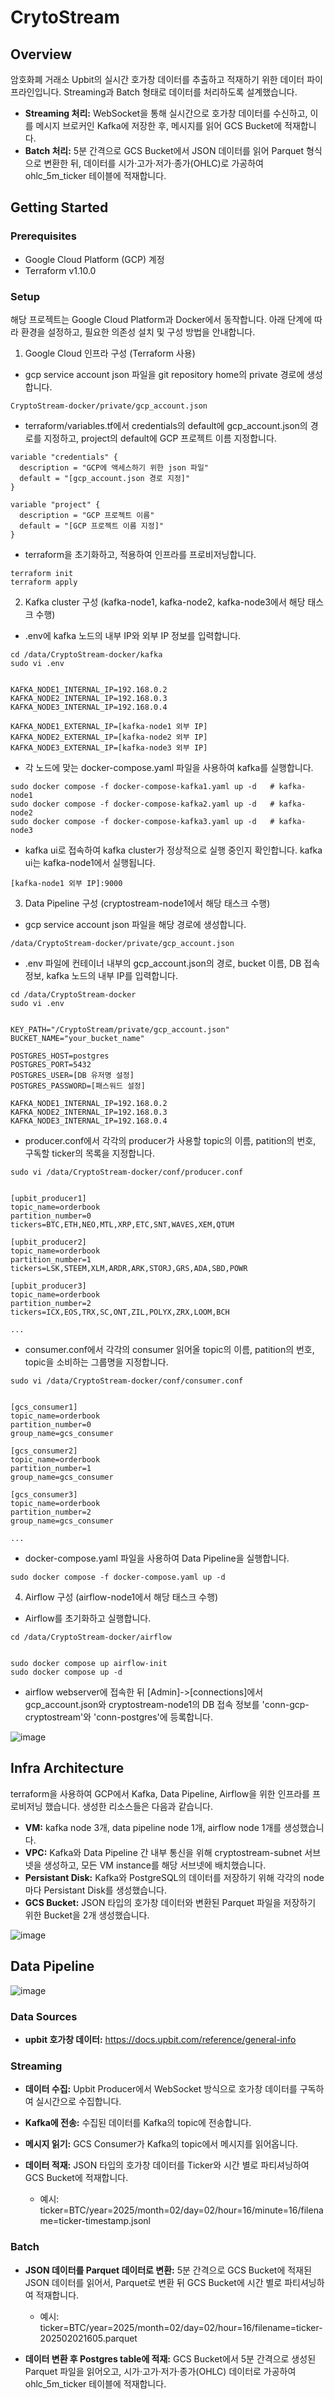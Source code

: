 # CrytoStream 
## Overview
암호화폐 거래소 Upbit의 실시간 호가창 데이터를 추출하고 적재하기 위한 데이터 파이프라인입니다. Streaming과 Batch 형태로 데이터를 처리하도록 설계했습니다.
- **Streaming 처리:** WebSocket을 통해 실시간으로 호가창 데이터를 수신하고, 이를 메시지 브로커인 Kafka에 저장한 후, 메시지를 읽어 GCS Bucket에 적재합니다.
- **Batch 처리:** 5분 간격으로 GCS Bucket에서 JSON 데이터를 읽어 Parquet 형식으로 변환한 뒤, 데이터를 시가·고가·저가·종가(OHLC)로 가공하여 ohlc_5m_ticker 테이블에 적재합니다.

## Getting Started
### Prerequisites
- Google Cloud Platform (GCP) 계정
- Terraform v1.10.0
### Setup
해당 프로젝트는 Google Cloud Platform과 Docker에서 동작합니다. 아래 단계에 따라 환경을 설정하고, 필요한 의존성 설치 및 구성 방법을 안내합니다.
1. Google Cloud 인프라 구성 (Terraform 사용)
- gcp service account json 파일을 git repository home의 private 경로에 생성합니다.
```
CryptoStream-docker/private/gcp_account.json
```
- terraform/variables.tf에서 credentials의 default에 gcp_account.json의 경로를 지정하고, project의 default에 GCP 프로젝트 이름 지정합니다.
```
variable "credentials" {
  description = "GCP에 액세스하기 위한 json 파일"
  default = "[gcp_account.json 경로 지정]"
}

variable "project" {
  description = "GCP 프로젝트 이름"
  default = "[GCP 프로젝트 이름 지정]" 
}
```
- terraform을 초기화하고, 적용하여 인프라를 프로비저닝합니다.
```
terraform init
terraform apply
```

2. Kafka cluster 구성 (kafka-node1, kafka-node2, kafka-node3에서 해당 태스크 수행)
- .env에 kafka 노드의 내부 IP와 외부 IP 정보를 입력합니다.
```
cd /data/CryptoStream-docker/kafka
sudo vi .env


KAFKA_NODE1_INTERNAL_IP=192.168.0.2
KAFKA_NODE2_INTERNAL_IP=192.168.0.3
KAFKA_NODE3_INTERNAL_IP=192.168.0.4

KAFKA_NODE1_EXTERNAL_IP=[kafka-node1 외부 IP]
KAFKA_NODE2_EXTERNAL_IP=[kafka-node2 외부 IP]
KAFKA_NODE3_EXTERNAL_IP=[kafka-node3 외부 IP]
```
- 각 노드에 맞는 docker-compose.yaml 파일을 사용하여 kafka를 실행합니다.
```
sudo docker compose -f docker-compose-kafka1.yaml up -d   # kafka-node1
sudo docker compose -f docker-compose-kafka2.yaml up -d   # kafka-node2
sudo docker compose -f docker-compose-kafka3.yaml up -d   # kafka-node3
```
- kafka ui로 접속하여 kafka cluster가 정상적으로 실행 중인지 확인합니다. kafka ui는 kafka-node1에서 실행됩니다.
```
[kafka-node1 외부 IP]:9000
```

3. Data Pipeline 구성 (cryptostream-node1에서 해당 태스크 수행)
- gcp service account json 파일을 해당 경로에 생성합니다.
```
/data/CryptoStream-docker/private/gcp_account.json
```
- .env 파일에 컨테이너 내부의 gcp_account.json의 경로, bucket 이름, DB 접속 정보, kafka 노드의 내부 IP를 입력합니다.
```
cd /data/CryptoStream-docker
sudo vi .env


KEY_PATH="/CryptoStream/private/gcp_account.json"
BUCKET_NAME="your_bucket_name"

POSTGRES_HOST=postgres
POSTGRES_PORT=5432
POSTGRES_USER=[DB 유저명 설정]
POSTGRES_PASSWORD=[패스워드 설정]

KAFKA_NODE1_INTERNAL_IP=192.168.0.2
KAFKA_NODE2_INTERNAL_IP=192.168.0.3
KAFKA_NODE3_INTERNAL_IP=192.168.0.4
```

- producer.conf에서 각각의 producer가 사용할 topic의 이름, patition의 번호, 구독할 ticker의 목록을 지정합니다.
```
sudo vi /data/CryptoStream-docker/conf/producer.conf


[upbit_producer1]
topic_name=orderbook
partition_number=0
tickers=BTC,ETH,NEO,MTL,XRP,ETC,SNT,WAVES,XEM,QTUM

[upbit_producer2]
topic_name=orderbook
partition_number=1
tickers=LSK,STEEM,XLM,ARDR,ARK,STORJ,GRS,ADA,SBD,POWR

[upbit_producer3]
topic_name=orderbook
partition_number=2
tickers=ICX,EOS,TRX,SC,ONT,ZIL,POLYX,ZRX,LOOM,BCH

...

```

- consumer.conf에서 각각의 consumer 읽어올 topic의 이름, patition의 번호, topic을 소비하는 그룹명을 지정합니다.
```
sudo vi /data/CryptoStream-docker/conf/consumer.conf


[gcs_consumer1]
topic_name=orderbook
partition_number=0
group_name=gcs_consumer

[gcs_consumer2]
topic_name=orderbook
partition_number=1
group_name=gcs_consumer

[gcs_consumer3]
topic_name=orderbook
partition_number=2
group_name=gcs_consumer

...
```

- docker-compose.yaml 파일을 사용하여 Data Pipeline을 실행합니다.
```
sudo docker compose -f docker-compose.yaml up -d 
```

4. Airflow 구성 (airflow-node1에서 해당 태스크 수행)
- Airflow를 초기화하고 실행합니다.
```
cd /data/CryptoStream-docker/airflow


sudo docker compose up airflow-init
sudo docker compose up -d
```
- airflow webserver에 접속한 뒤 [Admin]->[connections]에서 gcp_account.json와 cryptostream-node1의 DB 접속 정보를 'conn-gcp-cryptostream'와 'conn-postgres'에 등록합니다.

![image](https://github.com/user-attachments/assets/125ef979-2e46-4afd-a43d-fe286853b346)


## Infra Architecture
terraform을 사용하여 GCP에서 Kafka, Data Pipeline, Airflow을 위한 인프라를 프로비저닝 했습니다. 생성한 리소스들은 다음과 같습니다.
- **VM:** kafka node 3개, data pipeline node 1개, airflow node 1개를 생성했습니다.
- **VPC:** Kafka와 Data Pipeline 간 내부 통신을 위해 cryptostream-subnet 서브넷을 생성하고, 모든 VM instance를 해당 서브넷에 배치했습니다.
- **Persistant Disk:** Kafka와 PostgreSQL의 데이터를 저장하기 위해 각각의 node 마다 Persistant Disk를 생성했습니다.
- **GCS Bucket:** JSON 타입의 호가창 데이터와 변환된 Parquet 파일을 저장하기 위한 Bucket을 2개 생성했습니다.
  
![image](https://github.com/user-attachments/assets/11db8594-77d1-4561-974c-121ade3d19f0)



## Data Pipeline
![image](https://github.com/user-attachments/assets/d8464379-ad5d-41e2-bcbf-36aa6d08da93)


### Data Sources
- **upbit 호가창 데이터:** https://docs.upbit.com/reference/general-info

### Streaming
- **데이터 수집:** Upbit Producer에서 WebSocket 방식으로 호가창 데이터를 구독하여 실시간으로 수집합니다.
- **Kafka에 전송:** 수집된 데이터를 Kafka의 topic에 전송합니다.
- **메시지 읽기:** GCS Consumer가 Kafka의 topic에서 메시지를 읽어옵니다.
- **데이터 적재:** JSON 타입의 호가창 데이터를 Ticker와 시간 별로 파티셔닝하여 GCS Bucket에 적재합니다.
     
  - 예시: ticker=BTC/year=2025/month=02/day=02/hour=16/minute=16/filename=ticker-timestamp.jsonl

### Batch
- **JSON 데이터를 Parquet 데이터로 변환:** 5분 간격으로 GCS Bucket에 적재된 JSON 데이터를 읽어서, Parquet로 변환 뒤 GCS Bucket에 시간 별로 파티셔닝하여 적재합니다.

    - 예시: ticker=BTC/year=2025/month=02/day=02/hour=16/filename=ticker-202502021605.parquet
- **데이터 변환 후 Postgres table에 적재:** GCS Bucket에서 5분 간격으로 생성된 Parquet 파일을 읽어오고, 시가·고가·저가·종가(OHLC) 데이터로 가공하여 ohlc_5m_ticker 테이블에 적재합니다.  
